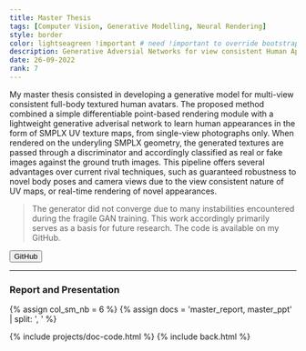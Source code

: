 ```yaml
---
title: Master Thesis
tags: [Computer Vision, Generative Modelling, Neural Rendering]
style: border
color: lightseagreen !important # need !important to override bootstrap class
description: Generative Adversial Networks for view consistent Human Appearance Modelling
date: 26-09-2022
rank: 7
---
```


My master thesis consisted in developing a generative model for multi-view consistent full-body textured human avatars. The proposed method combined a simple differentiable point-based rendering module with a lightweight generative adverisal network to learn human appearances in the form of SMPLX UV texture maps, from single-view photographs only. When rendered on the underyling SMPLX geometry, the generated textures are passed through a discriminator and accordingly classified as real or fake images against the ground truth images. This pipeline offers several advantages over current rival techniques, such as guaranteed robustness to novel body poses and camera views due to the view consistent nature of UV maps, or real-time rendering of novel appearances.

> The generator did not converge due to many instabilities encountered during the fragile GAN training. This work accordingly primarily serves as a basis for future research. The code is available on my GitHub.

<button type="button" class="btn btn-outline-primary" onclick="window.open('https://github.com/maximeraafat/3DiGAN', '_blank'); return false"><span class="fab fa-github"></span> GitHub</button>

<hr>

### Report and Presentation

{% assign col_sm_nb = 6 %}
{% assign docs = 'master_report, master_ppt' | split: ', ' %}

{% include projects/doc-code.html %}
{% include back.html %}